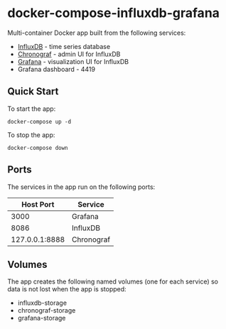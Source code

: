 # docker-compose-influxdb-grafana

Multi-container Docker app built from the following services:

* [InfluxDB](https://github.com/influxdata/influxdb) - time series database
* [Chronograf](https://github.com/influxdata/chronograf) - admin UI for InfluxDB
* [Grafana](https://github.com/grafana/grafana) - visualization UI for InfluxDB
* Grafana dashboard - 4419

## Quick Start

To start the app:

```
docker-compose up -d
```

To stop the app:

```
docker-compose down
```

## Ports

The services in the app run on the following ports:

| Host Port | Service |
| - | - |
| 3000 | Grafana |
| 8086 | InfluxDB |
| 127.0.0.1:8888 | Chronograf |


## Volumes

The app creates the following named volumes (one for each service) so data is not lost when the app is stopped:

* influxdb-storage
* chronograf-storage
* grafana-storage


